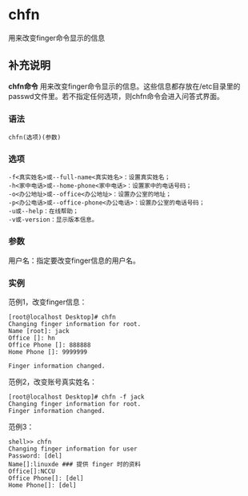 chfn
===

用来改变finger命令显示的信息

## 补充说明

**chfn命令** 用来改变finger命令显示的信息。这些信息都存放在/etc目录里的passwd文件里。若不指定任何选项，则chfn命令会进入问答式界面。

###  语法

```shell
chfn(选项)(参数)
```

###  选项

```shell
-f<真实姓名>或--full-name<真实姓名>：设置真实姓名；
-h<家中电话>或--home-phone<家中电话>：设置家中的电话号码；
-o<办公地址>或--office<办公地址>：设置办公室的地址；
-p<办公电话>或--office-phone<办公电话>：设置办公室的电话号码；
-u或--help：在线帮助；
-v或-version：显示版本信息。
```

###  参数

用户名：指定要改变finger信息的用户名。

###  实例

范例1，改变finger信息：

```shell
[root@localhost Desktop]# chfn
Changing finger information for root.
Name [root]: jack
Office []: hn
Office Phone []: 888888
Home Phone []: 9999999

Finger information changed.
```

范例2，改变账号真实姓名：

```shell
[root@localhost Desktop]# chfn -f jack
Changing finger information for root.
Finger information changed.
```

范例3：

```shell
shell>> chfn
Changing finger information for user
Password: [del]
Name[]:linuxde ### 提供 finger 时的资料
Office[]:NCCU
Office Phone[]: [del]
Home Phone[]: [del]
```


